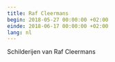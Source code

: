 ```yaml
---
title: Raf Cleermans
begin: 2018-05-27 00:00:00 +02:00
einde: 2018-06-17 00:00:00 +02:00
lang: nl
---
```


Schilderijen van Raf Cleermans